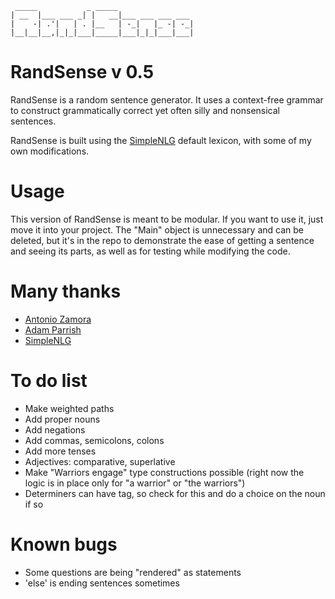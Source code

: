      _____           _ _____
    | __  |___ ___ _| |   __|___ ___ ___ ___
    |    -| .'|   | . |__   | -_|   |_ -| -_|
    |__|__|__,|_|_|___|_____|___|_|_|___|___|


RandSense v 0.5
===================

RandSense is a random sentence generator. It uses a context-free grammar to construct grammatically correct yet often silly and nonsensical sentences.

RandSense is built using the [SimpleNLG](http://code.google.com/p/simplenlg/) default lexicon, with some of my own modifications.

Usage
===================

This version of RandSense is meant to be modular. If you want to use it, just move it into your project. The "Main" object is unnecessary and can be deleted, but it's in the repo to demonstrate the ease of getting a sentence and seeing its parts, as well as for testing while modifying the code.

Many thanks
===================

- [Antonio Zamora](http://www.scientificpsychic.com/az.html)
- [Adam Parrish](http://www.decontextualize.com/teaching/dwwp/topics-ii-recursion-and-context-free-grammars/)
- [SimpleNLG](http://code.google.com/p/simplenlg/)

To do list
===================

- Make weighted paths
- Add proper nouns
- Add negations
- Add commas, semicolons, colons
- Add more tenses
- Adjectives: comparative, superlative
- Make "Warriors engage" type constructions possible (right now the logic is in place only for "a warrior" or "the warriors")
- Determiners can have <singularorplural/> tag, so check for this and do a choice on the noun if so

Known bugs
===================

- Some questions are being "rendered" as statements
- 'else' is ending sentences sometimes